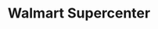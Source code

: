 ---
title: "Walmart Supercenter"
url: /yakima/walmart-supercenter-west-nob-hill-boulevard/
shop: Supermarkt
---